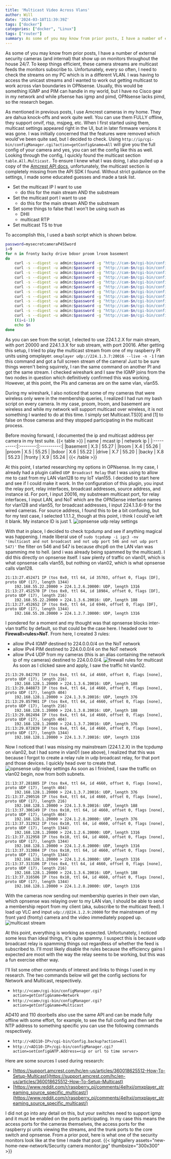 ```yaml
---
title: 'Multicast Video Across Vlans'
author: Will
date: '2024-03-18T11:39:39Z'
tags: ["docker"]
categories: ["docker", "Linux"]
tags: ["router"]
summary: As some of you may know from prior posts, I have a number of external security cameras (and internal) that show up on monitors throughout the house 24/7. To keep things efficient, these camera streams are multicast feeds the monitors subscribe to. Unfortunately, every so often, I need to check the streams on my PC which is in a different VLAN. I was having to access the unicast streams and I wanted to work out getting multicast to work across vlan boundaries in OPNsense. Usually, this would be something IGMP and PIM can handle in my world, but I have no Cisco gear in my network and while pfsense has igmp and pimd, OPNsense lacks pimd, so the research began.
---
```


As some of you may know from prior posts, I have a number of external security cameras (and internal) that show up on monitors throughout the house 24/7. To keep things efficient, these camera streams are multicast feeds the monitors subscribe to. Unfortunately, every so often, I need to check the streams on my PC which is in a different VLAN. I was having to access the unicast streams and I wanted to work out getting multicast to work across vlan boundaries in OPNsense. Usually, this would be something IGMP and PIM can handle in my world, but I have no Cisco gear in my network and while pfsense has igmp and pimd, OPNsense lacks pimd, so the research began.

As mentioned in previous posts, I use Amcrest cameras in my home. They are dahua knock-offs and work quite well. You can use them FULLY offline, they support onvif, rtsp, msjpeg, etc. When I first started using them, multicast settings appeared right in the UI, but in later firmware versions it was gone. I was initially concerned that the features were removed which would've been quite sad, but I decided to check. Using `http://ip/cgi-bin/configManager.cgi?action=getConfig&name=All` will give you the full config of your camera and yes, you can set the config like this as well. Looking through the config, I quickly found the multicast section `table.All.Multicast.` To ensure I knew what I was doing, I also pulled up a copy of the [Amcrest API docs](https://s3.amazonaws.com/amcrest-files/AMCREST_CGI_SDK_API.pdf), unfortunately, the multicast section is completely missing from the API SDK I found. Without strict guidance on the settings, I made some educated guesses and made a task list.
* Set the multicast IP I want to use
  * do this for the main stream AND the substream
* Set the multicast port I want to use
  * do this for the main stream AND the substream
* Set some things to false that I won't be using such as
  * DHII
  * multicast RTP
* Set multicast TS to true

To accomplish this, I used a bash script which is shown below.
```bash
password=mysecretcameraP455word
i=9
for n in fronty backy drive bdoor proom lroom basement
do
	curl -s --digest -u admin:$password -g "http://cam-$n/cgi-bin/configManager.cgi?action=setConfig&Multicast.TS[1].MulticastAddr=224.1.3.$i"
	curl -s --digest -u admin:$password -g "http://cam-$n/cgi-bin/configManager.cgi?action=setConfig&Multicast.TS[0].MulticastAddr=224.1.2.$i"
	curl -s --digest -u admin:$password -g "http://cam-$n/cgi-bin/configManager.cgi?action=setConfig&Multicast.TS[1].Port=20016"
	curl -s --digest -u admin:$password -g "http://cam-$n/cgi-bin/configManager.cgi?action=setConfig&Multicast.TS[0].Port=20000"
	curl -s --digest -u admin:$password -g "http://cam-$n/cgi-bin/configManager.cgi?action=setConfig&Multicast.DHII[0].Enable=false"
	curl -s --digest -u admin:$password -g "http://cam-$n/cgi-bin/configManager.cgi?action=setConfig&Multicast.DHII[1].Enable=false"
	curl -s --digest -u admin:$password -g "http://cam-$n/cgi-bin/configManager.cgi?action=setConfig&Multicast.RTP[0].Enable=false"
	curl -s --digest -u admin:$password -g "http://cam-$n/cgi-bin/configManager.cgi?action=setConfig&Multicast.RTP[1].Enable=false"
	curl -s --digest -u admin:$password -g "http://cam-$n/cgi-bin/configManager.cgi?action=setConfig&Multicast.RTP[2].Enable=false"
	curl -s --digest -u admin:$password -g "http://cam-$n/cgi-bin/configManager.cgi?action=setConfig&Multicast.TS[0].Enable=true"
	curl -s --digest -u admin:$password -g "http://cam-$n/cgi-bin/configManager.cgi?action=setConfig&Multicast.TS[1].Enable=true"
	curl -s --digest -u admin:$password -g "http://cam-$n/cgi-bin/configManager.cgi?action=setConfig&Multicast.TS[2].Enable=false"
	((i=i-1))
	echo $n
done
```
As you can see from the script, I elected to use 224.1.2.X for main stream, with port 20000 and 224.1.3.X for sub stream, with port 20016. After getting this setup, I tried to play the multicast stream from one of my raspberry PI units using omxplayer. `omxplayer udp://224.1.3.7:20016 --live -n -1` I ran this command and got a full screen stream of the camera! Just to be sure things weren't being squirrely, I ran the same command on another PI and got the same stream. I checked wireshark and I saw the IGMP joins from the two nodes in question which definitively confirmed this was working. However, at this point, the PIs and cameras are on the same vlan, vlan55.

During my wireshark, I also noticed that some of my cameras that were wireless only were in the membership queries, I realized I had run my bash script on every camera. In my case, proom, lroom, and basement are wireless and while my network will support multicast over wireless, it is not something I wanted to do at this time. I simply set Multicast.TS[0] and [1] to false on those cameras and they stopped participating in the multicast process.

Before moving forward, I documented the ip and multicast address per camera in my test suite. 
{{< table >}}
| name       | mcast ip | network ip |
|:----------:|:--------:|:----------:|
|basement    | X.3      |    55.27   |
|lroom       | X.4      |    55.26   |
|proom       | X.5      |    55.25   |
|bdoor       | X.6      |    55.22   |
|drive       | X.7      |    55.20   |
|backy       | X.8      |    55.23   |
|fronty      | X.9      |    55.24   |
{{< /table >}}

At this point, I started researching my options in OPNsense. In my case, I already had a plugin called `UDP Broadcast Relay` that I was using to allow me to cast from my LAN vlan128 to my IoT vlan155. I decided to start here and see if I could make it work. In the configuration of this plugin, you input the relay port, relay interfaces, broadcast addresses, source address, and instance id. For port, I input 20016, my substream multicast port, for relay interfaces, I input LAN, and NoT which are the OPNSense interface names for vlan128 and vlan55, for broadcast addresses, I input 224.1.3.6-9 for the wired cameras. For source address, I found this to be a bit confusing, but for my test case, I selected 1.1.1.2, though at this point, i think I could've left it blank. My instance ID is just 1.
![opnsense udp relay settings](</images/multicast-video-across-vlans/udp relay substream.png>)

With that in place, I decided to check tcpdump and see if anything magical was happening. I made liberal use of `sudo tcpdump -i igc3 -nv '(multicast and not broadcast and not udp port 546 and not udp port 547)'` 
the filter on 546 and 547 is because dhcp6 on the LAN vlan was spamming me to hell. (and i was already being spammed by the multicast). I did this directly on opnsense itself. I saw plenty of traffic on vlan01, which is what opnsense calls vlan55, but nothing on vlan02, which is what opnsense calls vlan128. 
```
21:13:27.452471 IP (tos 0x0, ttl 64, id 35703, offset 0, flags [DF], proto UDP (17), length 1344)
    192.168.55.22.20000 > 224.1.2.6.20000: UDP, length 1316
21:13:27.452570 IP (tos 0x0, ttl 64, id 18984, offset 0, flags [DF], proto UDP (17), length 216)
    192.168.55.22.20000 > 224.1.3.6.20016: UDP, length 188
21:13:27.452652 IP (tos 0x0, ttl 64, id 6946, offset 0, flags [DF], proto UDP (17), length 1344)
    192.168.55.20.20000 > 224.1.2.7.20000: UDP, length 1316
```
I pondered for a moment and my thought was that opnsense blocks inter-vlan traffic by default, so that could be the case here. I headed over to **Firewall>rules>NoT**.
From here, I created 3 rules:
* allow IPv4 IGMP destined to 224.0.0.0/4 on the NoT network
* allow IPv4 PIM destined to 224.0.0.0/4 on the NoT network
* allow IPv4 UDP from my cameras (this is an alias containing the network ip of my cameras) destined to 224.0.0.0/4.
![firewall rules for multicast](</images/multicast-video-across-vlans/firewall rules.png>)
As soon as I clicked save and apply, I saw the traffic hit vlan02.
```
21:13:29.842793 IP (tos 0x4, ttl 64, id 4660, offset 0, flags [none], proto UDP (17), length 216)
    192.168.128.1.20000 > 224.1.3.6.20016: UDP, length 188
21:13:29.848873 IP (tos 0x4, ttl 64, id 4660, offset 0, flags [none], proto UDP (17), length 404)
    192.168.128.1.20000 > 224.1.3.9.20016: UDP, length 376
21:13:29.857901 IP (tos 0x4, ttl 64, id 4660, offset 0, flags [none], proto UDP (17), length 216)
    192.168.128.1.20000 > 224.1.3.8.20016: UDP, length 188
21:13:29.862494 IP (tos 0x4, ttl 64, id 4660, offset 0, flags [none], proto UDP (17), length 404)
    192.168.128.1.20000 > 224.1.3.7.20016: UDP, length 376
21:13:29.872839 IP (tos 0x4, ttl 64, id 4660, offset 0, flags [none], proto UDP (17), length 1344)
    192.168.128.1.20000 > 224.1.3.7.20016: UDP, length 1316
```
Now I noticed that I was missing my mainstream (224.1.2.X) in the tcpdump on vlan02, but I had some in vlan01 (see above), I realized that this was because I forgot to create a relay rule in udp broadcast relay, for that port and those devices. I quickly head over to create that.
![opnsense udp relay settings](</images/multicast-video-across-vlans/udp relay mainstream.png>)
As soon as I finished, I saw the traffic on vlan02 begin, now from both subnets.
```
21:13:37.281885 IP (tos 0x4, ttl 64, id 4660, offset 0, flags [none], proto UDP (17), length 404)
    192.168.128.1.20000 > 224.1.3.7.20016: UDP, length 376
21:13:37.290516 IP (tos 0x4, ttl 64, id 4660, offset 0, flags [none], proto UDP (17), length 216)
    192.168.128.1.20000 > 224.1.3.9.20016: UDP, length 188
21:13:37.306149 IP (tos 0x10, ttl 64, id 4660, offset 0, flags [none], proto UDP (17), length 404)
    192.168.128.1.20000 > 224.1.2.8.20000: UDP, length 376
21:13:37.312912 IP (tos 0x10, ttl 64, id 4660, offset 0, flags [none], proto UDP (17), length 1344)
    192.168.128.1.20000 > 224.1.2.6.20000: UDP, length 1316
21:13:37.312958 IP (tos 0x10, ttl 64, id 4660, offset 0, flags [none], proto UDP (17), length 1344)
    192.168.128.1.20000 > 224.1.2.6.20000: UDP, length 1316
21:13:37.313084 IP (tos 0x10, ttl 64, id 4660, offset 0, flags [none], proto UDP (17), length 1344)
    192.168.128.1.20000 > 224.1.2.6.20000: UDP, length 1316
21:13:37.313106 IP (tos 0x4, ttl 64, id 4660, offset 0, flags [none], proto UDP (17), length 216)
    192.168.128.1.20000 > 224.1.3.6.20016: UDP, length 188
21:13:37.316506 IP (tos 0x10, ttl 64, id 4660, offset 0, flags [none], proto UDP (17), length 1344)
    192.168.128.1.20000 > 224.1.2.8.20000: UDP, length 1316
```

With the cameras now sending out membership queries in their own vlan, which opnsense was relaying over to my LAN vlan, I should be able to send a membership report from my client (aka, subscribe to the multicast feed). I load up VLC and input `udp://@224.1.2.9:20000` for the mainstream of my front yard (fronty) camera and the video immediately popped up.
![multicast stream](</images/multicast-video-across-vlans/multicast camera.png>)

At this point, everything is working as expected. Unfortunately, I noticed some less than ideal things, it's quite spammy. I suspect this is because udp broadcast relay is spamming things out regardless of whether the feed is subscribed to. I'll most likely disable the rules because the efficiency gains I expected are moot with the way the relay seems to be working, but this was a fun exercise either way.

I'll list some other commands of interest and links to things I used in my research. The two commands below will get the config sections for Network and Multicast, respectively.

* `http://<cam>/cgi-bin/configManager.cgi?action=getConfig&name=Network`
* `http://<cam>/cgi-bin/configManager.cgi?action=getConfig&name=Multicast`

AD410 and 110 doorbells also use the same API and can be made fully offline with some effort, for example, to see the full config and then set the NTP address to something specific you can use the following commands respectively.

* `http://<AD110-IP>/cgi-bin/Config.backup?action=All`
* `http://<AD110-IP>/cgi-bin/configManager.cgi?action=setConfig&NTP.Address=<ip or url to time server>`

Here are some sources I used during research:

* [https://support.amcrest.com/hc/en-us/articles/360018625512-How-To-Setup-Multicast](https://support.amcrest.com/hc/en-us/articles/360018625512-How-To-Setup-Multicast)
* [https://www.reddit.com/r/raspberry_pi/comments/4elhxi/omxplayer_streaming_source_specific_multicast/](https://www.reddit.com/r/raspberry_pi/comments/4elhxi/omxplayer_streaming_source_specific_multicast/)

I did not go into any detail on this, but your switches need to support igmp and it must be enabled on the ports participating. In my case this means the access ports for the cameras themselves, the access ports for the raspberry pi units viewing the streams, and the trunk ports to the core switch and opnsense. From a prior post, here is what one of the security monitors look like at the time I made that post.
{{< lightgallery assets="new-home-new-network/Security camera monitor.jpg" thumbsize="300x300" >}}